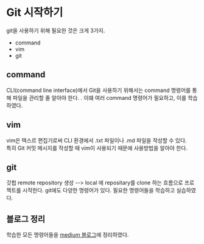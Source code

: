 # Git 시작하기
git을 사용하기 위해 필요한 것은 크게 3가지. 

- command
- vim
- git

## command

CLI(command line interface)에서 Git을 사용하기 위해서는 command 명령어를 통해 파일을 관리할 줄 알아야 한다.  .
이떄 여러 command 명령어가 필요하고, 이를 학습 하였다.

## vim

vim은 텍스르 편집기로써 CLI 환경에서 .txt 파일이나 .md 파일을 작성할 수 있다.  
특히 Git  커밋 메시지를 작성할 때 vim이 사용되기 때문에 사용방법을 알아야 한다. 

## git

깃헙 remote repository 생성 --> local 에 repositary를 clone 하는 흐름으로 프로젝트를 시작한다.
git에도 다양한 명령어가 있다. 필요한 명령어들을 학습하고 실습하였다.

## 블로그 정리

학습한 모든 명령어들을 [medium 블로그](https://medium.com/@dlstj1506/git-3bb137153028)에 정리하였다.  
